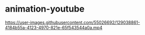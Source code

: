 # animation-youtube

https://user-images.githubusercontent.com/55026692/129038861-4184b55a-4123-4970-821e-65f543544a0a.mp4
